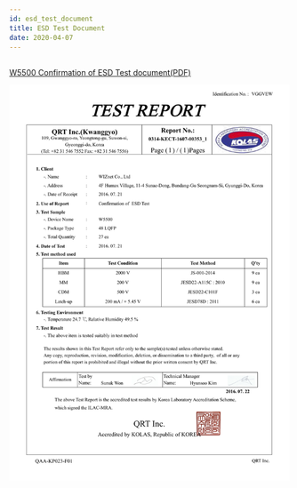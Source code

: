 ```yaml
---
id: esd_test_document
title: ESD Test Document
date: 2020-04-07
---
```


## 

<a href="/img/products/w5500/kect-1607-00353_1_w5500_48lqfp_0722.pdf" target="_blank">W5500 Confirmation of ESD Test document(PDF)</a>

![W5500 Confirmation of ESD Test document](/img/products/w5500/application/kect-1607-00353_1_w5500_48lqfp_0722.png)

